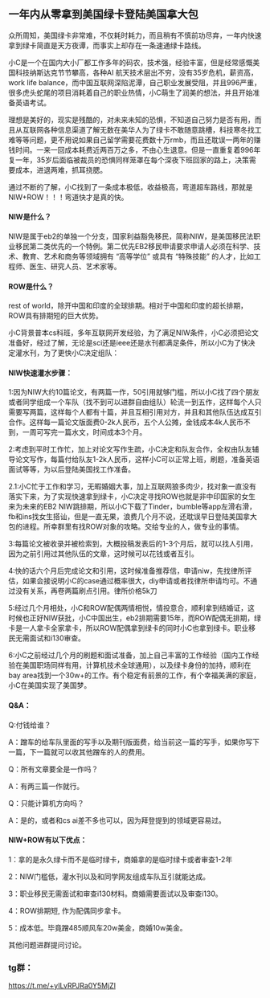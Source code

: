 ## 一年内从零拿到美国绿卡登陆美国拿大包

众所周知，美国绿卡非常难，不仅耗时耗力，而且稍有不慎前功尽弃，一年内快速拿到绿卡简直是天方夜谭，而事实上却存在一条速通绿卡路线。

小C是一个在国内大小厂都工作多年的码农，技术强，经验丰富，但是经常感慨美国科技纳斯达克节节攀高，各种AI 航天技术层出不穷，没有35岁危机，薪资高，work life balance，而中国互联网深陷泥潭，自己职业发展受阻，并且996严重，很多虎头蛇尾的项目消耗着自己的职业热情，小C萌生了润美的想法，并且开始准备英语考试。

理想是美好的，现实是残酷的，对未来未知的恐惧，不知道自己努力是否有用，而且从互联网各种信息渠道了解无数在美华人为了绿卡不敢随意跳槽，科技寒冬找工难等等问题，更不用说如果自己留学需要花费数十万rmb，而且还耽误一两年的赚钱时间。一来一回成本耗费近两百万之多，不由心生退意。但是一直重复着996年复一年，35岁后面临被裁员的恐惧同样笼罩在每个深夜下班回家的路上，决策需要成本，进退两难，抓耳挠腮。

通过不断的了解，小C找到了一条成本极低，收益极高，弯道超车路线，那就是NIW+ROW！！！弯道快才是真的快。

#### NIW是什么？
NIW是属于eb2的单独一个分支，国家利益豁免移民，简称NIW，是美国移民法职业移民第二类优先的一个特例。第二优先EB2移民申请要求申请人必须在科学、技术、教育、艺术和商务等领域拥有 “高等学位” 或具有 “特殊技能” 的人才，比如工程师、医生、研究人员、艺术家等。

#### ROW是什么？
rest of world，除开中国和印度的全球排期。相对于中国和印度的超长排期，ROW具有排期短的巨大优势。

小C背景普本cs科班，多年互联网开发经验，为了满足NIW条件，小C必须把论文准备好，经过了解，无论是sci还是ieee还是水刊都满足条件，所以小C为了快决定灌水刊，为了更快小C决定组队：

#### NIW快速灌水步骤：

1:因为NIW大约10篇论文，有两篇一作，50引用就够门槛，所以小C找了四个朋友或者同学组成一个车队（找不到可以进群自由组队）轮流一到五作，这样每个人只需要写两篇，这样每个人都有十篇，并且互相引用对方，并且和其他队伍达成互引合作。这样每一篇论文版面费0-2k人民币，五个人公摊，金钱成本4k人民币不到，一周可写完一篇水文，时间成本3个月。

2:考虑到平时工作忙，加上对论文写作生疏，小C决定和队友合作，全权由队友辅导论文写作，每篇付给队友1-2k人民币，这样小C可以正常上班，刷题，准备英语面试等等，为以后登陆美国找工作准备。

2.1:小C忙于工作和学习，无暇婚姻大事，加上互联网狼多肉少，找对象一直没有落实下来，为了实现快速拿到绿卡，小C决定寻找ROW也就是非中印国家的女生来为未来的EB2 NIW跳排期，所以小C下载了Tinder，bumble等app左滑右滑，fb和ins找女生搭讪，但是一直无果，浪费几个月不说，还耽误早日登陆美国拿大包的进程。所幸群里有找ROW对象的攻略。交给专业的人，做专业的事情。

3:每篇论文被收录并被检索到，大概投稿发表后的1-3个月后，就可以找人引用，因为之前引用过其他队伍的文章，这时候可以花钱或者互引。

4:快的话六个月后完成论文和引用，这时候准备推荐信，申请niw，先找律所评估，如果会接说明小C的case通过概率很大，diy申请或者找律所申请均可。不通过没有关系，再卷两篇刷点引用。律所价格5k刀

5:经过几个月相处，小C和ROW配偶两情相悦，情投意合，顺利拿到结婚证，这时候也正好NIW获批，小C中国出生，eb2排期需要15年，而ROW配偶无排期，绿卡是一人拿卡全家拿卡，所以ROW配偶拿到绿卡的同时小C也拿到绿卡。职业移民无需面试和i130审查。

6:小C之前经过几个月的刷题和面试准备，加上自己丰富的工作经验（国内工作经验在美国职场同样有用，计算机技术全球通用），以及绿卡身份的加持，顺利在bay area找到一个30w+的工作。有个稳定有前景的工作，有个幸福美满的家庭，小C在美国实现了美国梦。

#### Q&A：

Q:付钱给谁？

A：蹭车的给车队里面的写手以及期刊版面费，给当前这一篇的写手，如果你写下一篇，下一篇就可以收其他蹭车的人的费用。

Q：所有文章要全是一作吗？

A：有两三篇一作就行。

Q：只能计算机方向吗？

A：是的，或者和cs ai差不多也可以，因为拜登提到的领域更容易过。

#### NIW+ROW有以下优点：

1：拿的是永久绿卡而不是临时绿卡，商婚拿的是临时绿卡或者审查1-2年

2：NIW门槛低，灌水刊以及和同学网友组成车队互引就能达成。

3：职业移民无需面试和审查i130材料。商婚需要面试以及审查i130。

4：ROW排期短, 作为配偶同步拿卡。

5：成本低。毕竟蹭485顺风车20w美金，商婚10w美金。

其他问题进群提问讨论。

### tg群：
https://t.me/+yILvRPJRa0Y5MjZl
